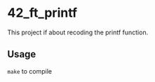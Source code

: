 # 42_ft_printf

This project if about recoding the printf function.

## Usage

```make``` to compile


